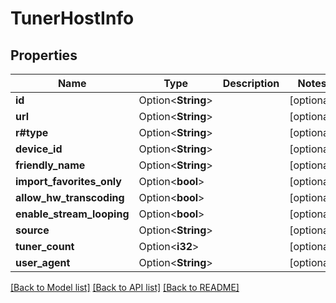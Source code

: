 # TunerHostInfo

## Properties

Name | Type | Description | Notes
------------ | ------------- | ------------- | -------------
**id** | Option<**String**> |  | [optional]
**url** | Option<**String**> |  | [optional]
**r#type** | Option<**String**> |  | [optional]
**device_id** | Option<**String**> |  | [optional]
**friendly_name** | Option<**String**> |  | [optional]
**import_favorites_only** | Option<**bool**> |  | [optional]
**allow_hw_transcoding** | Option<**bool**> |  | [optional]
**enable_stream_looping** | Option<**bool**> |  | [optional]
**source** | Option<**String**> |  | [optional]
**tuner_count** | Option<**i32**> |  | [optional]
**user_agent** | Option<**String**> |  | [optional]

[[Back to Model list]](../README.md#documentation-for-models) [[Back to API list]](../README.md#documentation-for-api-endpoints) [[Back to README]](../README.md)


